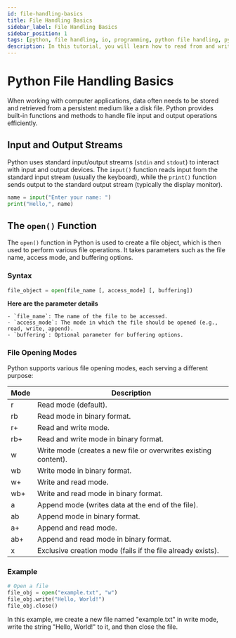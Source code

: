 ```yaml
---
id: file-handling-basics
title: File Handling Basics
sidebar_label: File Handling Basics
sidebar_position: 1
tags: [python, file handling, io, programming, python file handling, python io]
description: In this tutorial, you will learn how to read from and write to files in python. We will learn how to read text files, binary files, and write to text files using python.
---
```


# Python File Handling Basics

When working with computer applications, data often needs to be stored and retrieved from a persistent medium like a disk file. Python provides built-in functions and methods to handle file input and output operations efficiently.

## Input and Output Streams

Python uses standard input/output streams (`stdin` and `stdout`) to interact with input and output devices. The `input()` function reads input from the standard input stream (usually the keyboard), while the `print()` function sends output to the standard output stream (typically the display monitor).

```python
name = input("Enter your name: ")
print("Hello,", name)
```

## The `open()` Function

The `open()` function in Python is used to create a file object, which is then used to perform various file operations. It takes parameters such as the file name, access mode, and buffering options.

### Syntax

```python
file_object = open(file_name [, access_mode] [, buffering])
```
**Here are the parameter details**
```
- `file_name`: The name of the file to be accessed.
- `access_mode`: The mode in which the file should be opened (e.g., read, write, append).
- `buffering`: Optional parameter for buffering options.
```

### File Opening Modes

Python supports various file opening modes, each serving a different purpose:

| Mode | Description                                                      |
|------|------------------------------------------------------------------|
| r  | Read mode (default).                                             |
| rb | Read mode in binary format.                                      |
| r+ | Read and write mode.                                             |
| rb+| Read and write mode in binary format.                            |
| w  | Write mode (creates a new file or overwrites existing content).  |
| wb | Write mode in binary format.                                     |
| w+ | Write and read mode.                                             |
| wb+| Write and read mode in binary format.                            |
| a  | Append mode (writes data at the end of the file).                |
| ab | Append mode in binary format.                                    |
| a+ | Append and read mode.                                            |
| ab+| Append and read mode in binary format.                           |
| x  | Exclusive creation mode (fails if the file already exists).      |

### Example

```python
# Open a file
file_obj = open("example.txt", "w")
file_obj.write("Hello, World!")
file_obj.close()
```

In this example, we create a new file named "example.txt" in write mode, write the string "Hello, World!" to it, and then close the file.
